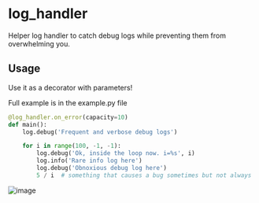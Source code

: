 # log_handler

Helper log handler to catch debug logs while preventing them from overwhelming you.

## Usage
Use it as a decorator with parameters!

Full example is in the example.py file

```python
@log_handler.on_error(capacity=10)
def main():
    log.debug('Frequent and verbose debug logs')

    for i in range(100, -1, -1):
        log.debug('Ok, inside the loop now. i=%s', i)
        log.info('Rare info log here')
        log.debug('Obnoxious debug log here')
        5 / i  # something that causes a bug sometimes but not always
```

![image](https://user-images.githubusercontent.com/3210918/80432012-de607200-88a7-11ea-9d7c-4398620ca3c7.png)
